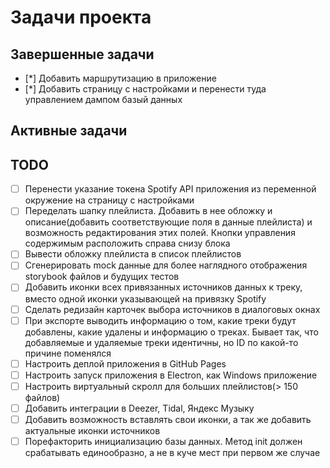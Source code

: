 # Задачи проекта

## Завершенные задачи

- [*] Добавить маршрутизацию в приложение
- [*] Добавить страницу с настройками и перенести туда управлением дампом базый данных

## Активные задачи

## TODO

- [ ] Перенести указание токена Spotify API приложения из переменной окружение на страницу с настройками
- [ ] Переделать шапку плейлиста. Добавить в нее обложку и описание(добавить соответствующие поля в данные плейлиста) и возможность редактирования этих полей. Кнопки управления содержимым расположить справа снизу блока
- [ ] Вывести обложку плейлиста в список плейлистов
- [ ] Сгенерировать mock данные для более наглядного отображения storybook файлов и будущих тестов
- [ ] Добавить иконки всех привязанных источников данных к треку, вместо одной иконки указывающей на привязку Spotify
- [ ] Сделать редизайн карточек выбора источников в диалоговых окнах
- [ ] При экспорте выводить информацию о том, какие треки будут добавлены, какие удалены и информацию о треках. Бывает так, что добавляемые и удаляемые треки идентичны, но ID по какой-то причине поменялся
- [ ] Настроить деплой приложения в GitHub Pages
- [ ] Настроить запуск приложения в Electron, как Windows приложение
- [ ] Настроить виртуальный скролл для больших плейлистов(> 150 файлов)
- [ ] Добавить интеграции в Deezer, Tidal, Яндекс Музыку
- [ ] Добавить возможность вставлять свои иконки, а так же добавить актуальные иконки источников
- [ ] Порефакторить инициализацию базы данных. Метод init должен срабатывать единообразно, а не в куче мест при первом же случае
